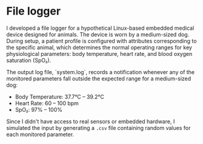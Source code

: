 # File logger

<p> I developed a file logger for a hypothetical Linux-based embedded medical device designed for animals. The device is worn by a medium-sized dog. During setup, a patient profile is configured with attributes corresponding to the specific animal, which determines the normal operating ranges for key physiological parameters: body temperature, heart rate, and blood oxygen saturation (SpO₂).</p>
The output log file, `system.log`, records a notification whenever any of the monitored parameters fall outside the expected range for a medium-sized dog:

- Body Temperature: 37.7°C – 39.2°C
- Heart Rate: 60 – 100 bpm
- SpO₂: 97% – 100%

Since I didn't have access to real sensors or embedded hardware, I simulated the input by generating a `.csv` file containing random values for each monitored parameter.

